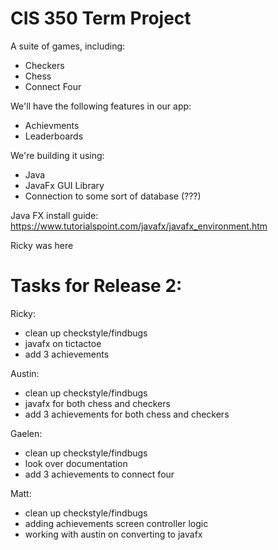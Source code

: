 # CIS 350 Term Project
A suite of games, including:
* Checkers
* Chess
* Connect Four

We'll have the following features in our app:
* Achievments
* Leaderboards

We're building it using:
* Java
* JavaFx GUI Library
* Connection to some sort of database (???)

Java FX install guide: https://www.tutorialspoint.com/javafx/javafx_environment.htm

Ricky was here

# Tasks for Release 2:
Ricky:
* clean up checkstyle/findbugs
* javafx on tictactoe
* add 3 achievements

Austin:
* clean up checkstyle/findbugs
* javafx for both chess and checkers
* add 3 achievements for both chess and checkers

Gaelen:
* clean up checkstyle/findbugs
* look over documentation
* add 3 achievements to connect four

Matt:
* clean up checkstyle/findbugs
* adding achievements screen controller logic
* working with austin on converting to javafx
